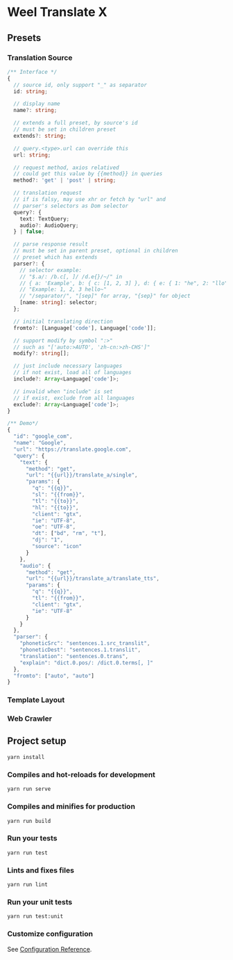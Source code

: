 # Weel Translate X

## Presets

### Translation Source
```typescript
/** Interface */
{
  // source id, only support "_" as separator
  id: string;

  // display name
  name?: string;

  // extends a full preset, by source's id
  // must be set in children preset
  extends?: string;

  // query.<type>.url can override this
  url: string;

  // request method, axios relatived
  // could get this value by {{method}} in queries
  method?: 'get' | 'post' | string;

  // translation request
  // if is falsy, may use xhr or fetch by "url" and
  // parser's selectors as Dom selector
  query?: {
    text: TextQuery;
    audio?: AudioQuery;
  } | false;

  // parse response result
  // must be set in parent preset, optional in children
  // preset which has extends
  parser?: {
    // selector example:
    // "$.a/: /b.c[, ]/ /d.e{}/~/" in
    // { a: 'Example', b: { c: [1, 2, 3] }, d: { e: { 1: "he", 2: "llo" } } } =>
    // "Example: 1, 2, 3 hello~"
    // "/separator/", "[sep]" for array, "{sep}" for object
    [name: string]: selector;
  };

  // initial translating direction
  fromto?: [Language['code'], Language['code']];

  // support modify by symbol ":>"
  // such as "['auto:>AUTO', 'zh-cn:>zh-CHS']"
  modify?: string[];

  // just include necessary languages
  // if not exist, load all of languages
  include?: Array<Language['code']>;

  // invalid when "include" is set
  // if exist, exclude from all languages
  exclude?: Array<Language['code']>;
}

/** Demo*/
{
  "id": "google_com",
  "name": "Google",
  "url": "https://translate.google.com",
  "query": {
    "text": {
      "method": "get",
      "url": "{{url}}/translate_a/single",
      "params": {
        "q": "{{q}}",
        "sl": "{{from}}",
        "tl": "{{to}}",
        "hl": "{{to}}",
        "client": "gtx",
        "ie": "UTF-8",
        "oe": "UTF-8",
        "dt": ["bd", "rm", "t"],
        "dj": "1",
        "source": "icon"
      }
    },
    "audio": {
      "method": "get",
      "url": "{{url}}/translate_a/translate_tts",
      "params": {
        "q": "{{q}}",
        "tl": "{{from}}",
        "client": "gtx",
        "ie": "UTF-8"
      }
    }
  },
  "parser": {
    "phoneticSrc": "sentences.1.src_translit",
    "phoneticDest": "sentences.1.translit",
    "translation": "sentences.0.trans",
    "explain": "dict.0.pos/: /dict.0.terms[, ]"
  },
  "fromto": ["auto", "auto"]
}
```

### Template Layout

### Web Crawler

## Project setup
```
yarn install
```

### Compiles and hot-reloads for development
```
yarn run serve
```

### Compiles and minifies for production
```
yarn run build
```

### Run your tests
```
yarn run test
```

### Lints and fixes files
```
yarn run lint
```

### Run your unit tests
```
yarn run test:unit
```

### Customize configuration
See [Configuration Reference](https://cli.vuejs.org/config/).
